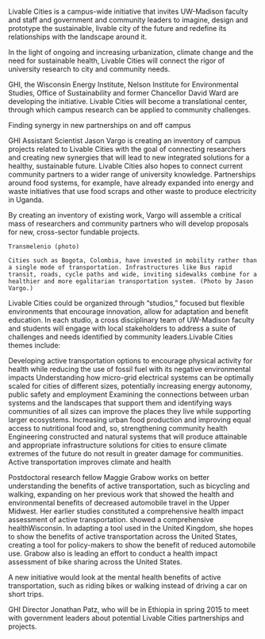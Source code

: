 Livable Cities is a campus-wide initiative that invites UW-Madison faculty and staff and government and community leaders to imagine, design and prototype the sustainable, livable city of the future and redefine its relationships with the landscape around it.

In the light of ongoing and increasing urbanization, climate change and the need for sustainable health, Livable Cities will connect the rigor of university research to city and community needs.

GHI, the Wisconsin Energy Institute, Nelson Institute for Environmental Studies, Office of Sustainability and former Chancellor David Ward are developing the initiative. Livable Cities will become a translational center, through which campus research can be applied to community challenges.

Finding synergy in new partnerships on and off campus

GHI Assistant Scientist Jason Vargo is creating an inventory of campus projects related to Livable Cities with the goal of connecting researchers and creating new synergies that will lead to new integrated solutions for a healthy, sustainable future. Livable Cities also hopes to connect current community partners to a wider range of university knowledge. Partnerships around food systems, for example, have already expanded into energy and waste initiatives that use food scraps and other waste to produce electricity in Uganda.

By creating an inventory of existing work, Vargo will assemble a critical mass of researchers and community partners who will develop proposals for new, cross-sector fundable projects.

```
Transmelenio (photo)

Cities such as Bogota, Colombia, have invested in mobility rather than a single mode of transportation. Infrastructures like Bus rapid transit, roads, cycle paths and wide, inviting sidewalks combine for a healthier and more egalitarian transportation system. (Photo by Jason Vargo.)
```

Livable Cities could be organized through “studios,” focused but flexible environments that encourage innovation, allow for adaptation and benefit education. In each studio, a cross disciplinary team of UW-Madison faculty and students will engage with local stakeholders to address a suite of challenges and needs identified by community leaders.Livable Cities themes include:

Developing active transportation options to encourage physical activity for health while reducing the use of fossil fuel with its negative environmental impacts
Understanding how micro-grid electrical systems can be optimally scaled for cities of different sizes, potentially increasing energy autonomy, public safety and employment
Examining the connections between urban systems and the landscapes that support them and identifying ways communities of all sizes can improve the places they live while supporting larger ecosystems.
Increasing urban food production and improving equal access to nutritional food and, so, strengthening community health
Engineering constructed and natural systems that will produce attainable and appropriate infrastructure solutions for cities to ensure climate extremes of the future do not result in greater damage for communities.
Active transportation improves climate and health

Postdoctoral research fellow Maggie Grabow works on better understanding the benefits of active transportation, such as bicycling and walking, expanding on her previous work that showed the health and environmental benefits of decreased automobile travel in the Upper Midwest. Her earlier studies constituted a comprehensive health impact assessment of active transportation. showed a comprehensive healthWisconsin. In adapting a tool used in the United Kingdom, she hopes to show the benefits of active transportation across the United States, creating a tool for policy-makers to show the benefit of reduced automobile use. Grabow also is leading an effort to conduct a health impact assessment of bike sharing across the United States.

A new initiative would look at the mental health benefits of active transportation, such as riding bikes or walking instead of driving a car on short trips.

GHI Director Jonathan Patz, who will be in Ethiopia in spring 2015 to meet with government leaders about potential Livable Cities partnerships and projects.
